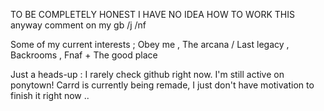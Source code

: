 TO BE COMPLETELY HONEST I HAVE NO IDEA HOW TO WORK THIS
anyway comment on my gb /j /nf

Some of my current interests ; Obey me , The arcana / Last legacy , Backrooms , Fnaf + The good place

Just a heads-up : I rarely check github right now. I'm still active on ponytown!
Carrd is currently being remade, I just don't have motivation to finish it right now ..
